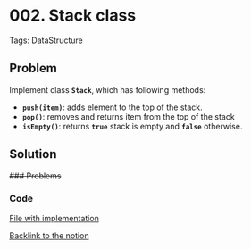 # 002. Stack class

Tags: DataStructure

## Problem

Implement class **`Stack`**, which has following methods:

- **`push(item)`**: adds element to the top of the stack.
- **`pop()`**: removes and returns item from the top of the stack
- **`isEmpty()`**: returns **`true`** stack is empty and **`false`** otherwise.

## Solution

~~### Problems~~

### Code

[File with implementation](https://github.com/newyorrker/code-task-solving-journal/blob/main/tasks/002-stack/stack.ts)

[Backlink to the notion](https://crystalline-coral-237.notion.site/002-Stack-class-c5f8236ba6a349eda0931508617ba38f)


